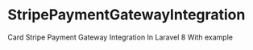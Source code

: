 # StripePaymentGatewayIntegration
Card Stripe Payment Gateway Integration In Laravel 8 With example
